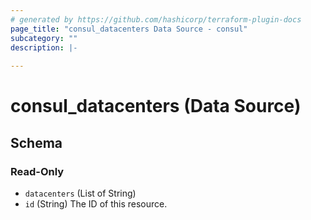 ```yaml
---
# generated by https://github.com/hashicorp/terraform-plugin-docs
page_title: "consul_datacenters Data Source - consul"
subcategory: ""
description: |-
  
---
```


# consul_datacenters (Data Source)





<!-- schema generated by tfplugindocs -->
## Schema

### Read-Only

- `datacenters` (List of String)
- `id` (String) The ID of this resource.
